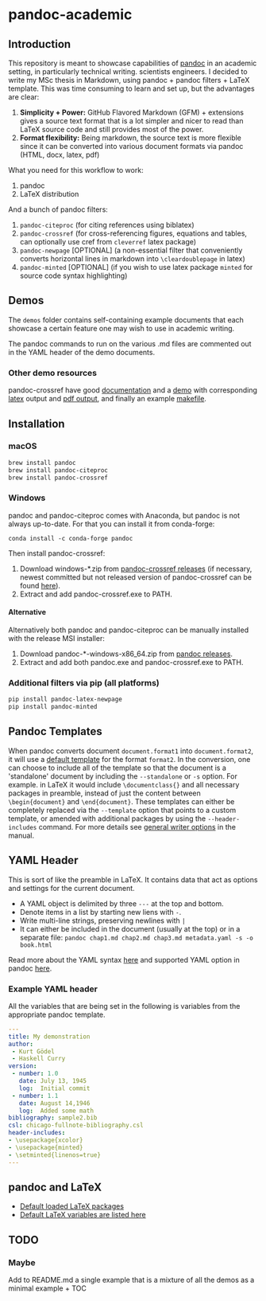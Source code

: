 # pandoc-academic

## Introduction

This repository is meant to showcase capabilities of [pandoc](http://pandoc.org/) in an academic setting, in particularly technical writing. scientists engineers. I decided to write my MSc thesis in Markdown, using pandoc + pandoc filters + LaTeX template. This was time consuming to learn and set up, but the advantages are clear:

1. **Simplicity + Power:** GitHub Flavored Markdown (GFM) + extensions gives a source text format that is a lot simpler and nicer to read than LaTeX source code and still provides most of the power.
2. **Format flexibility:** Being markdown, the source text is more flexible since it can be converted into various document formats via pandoc (HTML, docx, latex, pdf)

What you need for this workflow to work:

1. pandoc
2. LaTeX distribution

And a bunch of pandoc filters:

1. `pandoc-citeproc` (for citing references using biblatex)
2. `pandoc-crossref` (for cross-referencing figures, equations and tables, can optionally use cref from `cleverref` latex package)
3. `pandoc-newpage` [OPTIONAL] (a non-essential filter that conveniently converts horizontal lines in markdown into `\cleardoublepage` in latex)
4. `pandoc-minted` [OPTIONAL] (if you wish to use latex package `minted` for source code syntax highlighting)

## Demos

The `demos` folder contains self-containing example documents that each showcase a certain feature one may wish to use in academic writing.

The pandoc commands to run on the various .md files are commented out in the YAML header of the demo documents.

### Other demo resources

pandoc-crossref have good [documentation](https://github.com/lierdakil/pandoc-crossref/blob/master/docs/index.md) and a [demo](https://github.com/lierdakil/pandoc-crossref/blob/master/docs/demo/demo.md) with corresponding [latex](https://github.com/lierdakil/pandoc-crossref/blob/master/docs/demo/output.latex) output and [pdf output](https://github.com/lierdakil/pandoc-crossref/blob/master/docs/demo/output.pdf), and finally an example [makefile](https://github.com/lierdakil/pandoc-crossref/blob/master/docs/demo/Makefile).

## Installation

### macOS

```bash
brew install pandoc
brew install pandoc-citeproc
brew install pandoc-crossref
```

### Windows

pandoc and pandoc-citeproc comes with Anaconda, but pandoc is not always up-to-date. For that you can install it from conda-forge:

`conda install -c conda-forge pandoc`

Then install pandoc-crossref:

1. Download windows-*.zip from [pandoc-crossref releases](https://github.com/lierdakil/pandoc-crossref/releases) (if necessary, newest committed but not released version of pandoc-crossref can be found [here](https://ci.appveyor.com/project/lierdakil/pandoc-crossref/build/artifacts)).
2. Extract and add pandoc-crossref.exe to PATH.

#### Alternative

Alternatively both pandoc and pandoc-citeproc can be manually installed with the release MSI installer:

1. Download pandoc-*-windows-x86_64.zip from [pandoc releases](https://github.com/jgm/pandoc/releases).
2. Extract and add both pandoc.exe and pandoc-crossref.exe to PATH.

### Additional filters via pip (all platforms)

```bash
pip install pandoc-latex-newpage
pip install pandoc-minted
```

## Pandoc Templates

When pandoc converts document `document.format1` into `document.format2`, it will use a [default template](https://github.com/jgm/pandoc-templates) for the format `format2`. In the conversion, one can choose to include all of the template so that the document is a 'standalone' document by including the `--standalone` or `-s` option. For example. in LaTeX it would include `\documentclass{}` and all necessary packages in preamble, instead of just the content between `\begin{document}` and `\end{document}`. These templates can either be completely replaced via the `--template` option that points to a custom template, or amended with additional packages by using the `--header-includes` command. For more details see [general writer options](https://pandoc.org/MANUAL.html#general-writer-options) in the manual.

## YAML Header

This is sort of like the preamble in LaTeX. It contains data that act as options and settings for the current document.

* A YAML object is delimited by three `---` at the top and bottom.
* Denote items in a list by starting new liens with `-`.
* Write multi-line strings, preserving newlines with `|`
* It can either be included in the document (usually at the top) or in a separate file:
  `pandoc chap1.md chap2.md chap3.md metadata.yaml -s -o book.html`

Read more about the YAML syntax [here](https://en.wikipedia.org/wiki/YAML#Syntax) and supported YAML option in pandoc [here](https://pandoc.org/MANUAL.html#extension-yaml_metadata_block).

### Example YAML header

All the variables that are being set in the following is variables from the appropriate pandoc template.

```yaml
---
title: My demonstration
author:
 - Kurt Gödel
 - Haskell Curry
version:
 - number: 1.0
   date: July 13, 1945
   log:  Initial commit
 - number: 1.1
   date: August 14,1946
   log:  Added some math
bibliography: sample2.bib
csl: chicago-fullnote-bibliography.csl
header-includes:
- \usepackage{xcolor}
- \usepackage{minted}
- \setminted{linenos=true}
---
```

## pandoc and LaTeX

* [Default loaded LaTeX packages](https://pandoc.org/MANUAL.html#creating-a-pdf)
* [Default LaTeX variables are listed here](https://pandoc.org/MANUAL.html#variables-for-latex)

## TODO

### Maybe

Add to README.md a single example that is a mixture of all the demos as a minimal example + TOC
